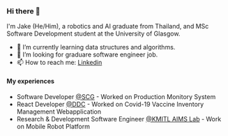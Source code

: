 ### Hi there 👋

I'm Jake (He/Him), a robotics and AI graduate from Thailand, and MSc Software Development student at the University of Glasgow.

- 🌱 I’m currently learning data structures and algorithms.
- 👯 I’m looking for graduare software engineer job.
- 📫 How to reach me: [Linkedin](https://www.linkedin.com/in/tontosirikul/)

#### My experiences
* Software Developer [@SCG](https://www.scg.com/en/01corporate_profile/) - Worked on Production Monitory System
* React Developer [@DDC](https://ddc.moph.go.th/en/) - Worked on Covid-19 Vaccine Inventory Management Webapplication
* Research & Development Software Engineer [@KMITL AIMS Lab](https://www.krai.io/) - Work on Mobile Robot Platform



<!--
**tontosirikul/tontosirikul** is a ✨ _special_ ✨ repository because its `README.md` (this file) appears on your GitHub profile.

Here are some ideas to get you started:

- 🔭 I’m currently working on ...
- 🌱 I’m currently learning ...
- 👯 I’m looking to collaborate on ...
- 🤔 I’m looking for help with ...
- 💬 Ask me about ...
- 📫 How to reach me: ...
- 😄 Pronouns: ...
- ⚡ Fun fact: ...
-->

